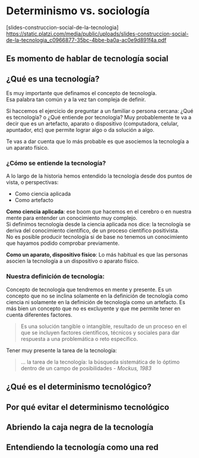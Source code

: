 # Determinismo vs. sociología

[slides-construccion-social-de-la-tecnologia] https://static.platzi.com/media/public/uploads/slides-construccion-social-de-la-tecnologia_c0966877-35bc-4bbe-ba0a-ac0e9d891f4a.pdf

## Es momento de hablar de tecnología social 

## ¿Qué es una tecnología?

Es muy importante que definamos el concepto de tecnología.  
Esa palabra tan común y a la vez tan compleja de definir.  

Si haccemos el ejercicio de preguntar a un familiar o persona cercana:  ¿Qué es tecnología? o ¿Qué entiende por tecnología? Muy probablemente te va a decir que es un artefacto, aparato o dispositivo (computadora, celular, apuntador, etc) que permite lograr algo o da solución a algo.   

Te vas a dar cuenta que lo más probable es que asociemos la tecnología a un aparato físico.  

### ¿Cómo se entiende la tecnología?  
A lo largo de la historia hemos entendido la tecnología desde dos puntos de vista, o perspectivas:  
* Como ciencia aplicada
* Como artefacto

**Como ciencia aplicada**: ese boom que hacemos en el cerebro o en nuestra mente para entender un conocimiento muy complejo.  
Si definimos tecnología desde la ciencia aplicada nos dice: la tecnología se deriva del conocimiento científico, de un  proceso científico positivista.  
No es posible producir tecnología si de base no tenemos un conocimiento que hayamos podido comprobar previamente.   

**Como un aparato, dispositivo físico**: Lo más habitual es que las personas asocien la tecnología a un dispositivo o aparato físico.  

### Nuestra definición de tecnología: 

Concepto de tecnología que tendremos en mente y presente. Es un concepto que no se inclina solamente en la definición de tecnología como ciencia ni solamente en la definición de tecnología como un artefacto. Es más bien un concepto que no es excluyente y que me permite tener en cuenta diferentes factores. 

> Es una solución tangible o intangible, resultado de un proceso en el que se incluyen factores científicos, técnicos y sociales para dar respuesta a una problemática o reto específico. 

Tener muy presente la tarea de la tecnología:  
> ... la tarea de la tecnología: la búsqueda sistemática de lo óptimo dentro de un campo de posibilidades - _Mockus, 1983_







## ¿Qué es el determinismo tecnológico?

## Por qué evitar el determinismo tecnológico 

## Abriendo la caja negra de la tecnología

## Entendiendo la tecnología como una red